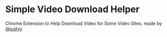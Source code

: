 # Simple Video Download Helper
Chrome Extension to Help Download Video for Some Video Sites. made by [@justyy](https://steemit.com/@justyy/)
